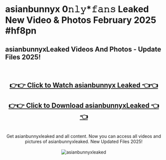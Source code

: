# asianbunnyx 0𝚗𝚕𝚢*𝚏𝚊𝚗𝚜 Leaked New Video & Photos February 2025 #hf8pn

<h2>asianbunnyxLeaked Videos And Photos - Update Files 2025!</h2>
<br>
<div align="center">
<h2><a href="https://mediaupload.pro?title=asianbunnyx&ref=11F" rel="nofollow">👉👉 Click to Watch asianbunnyx Leaked 👈👈</a></h2>
<h2><a href="https://mediaupload.pro?title=asianbunnyx&ref=11F" rel="nofollow">👉👉 Click to Download asianbunnyxLeaked 👈👈</a></h2>
<br>
Get asianbunnyxleaked and all content. Now you can access all videos and pictures of asianbunnyxleaked. New Updated Files 2025!
<br>
<br>
<a href="https://mediaupload.pro?title=asianbunnyx&ref=11F" rel="nofollow" data-target="animated-image.originalLink"><img src="https://i.ibb.co/Gkj2r4b/banner.png" alt="asianbunnyxleaked" style="max-width: 100%; display: inline-block;" data-target="animated-image.originalImage"></a>
</div>
<br>

